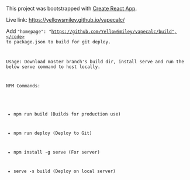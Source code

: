 This project was bootstrapped with [Create React App](https://github.com/facebookincubator/create-react-app).

Live link: https://yellowsmiley.github.io/vapecalc/

Add <code>"homepage": "https://github.com/YellowSmiley/vapecalc/build",</code> to package.json to build for git deploy.

Usage: Download master branch's build dir, install serve and run the below serve command to host locally.

NPM Commands:

- npm run build (Builds for production use)

- npm run deploy (Deploy to Git)

- npm install -g serve (For server)

- serve -s build (Deploy on local server)

